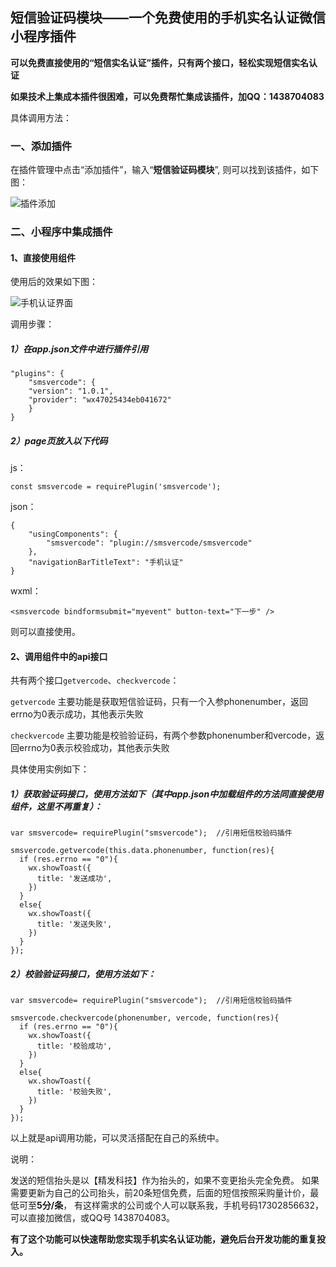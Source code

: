 ## 短信验证码模块——一个免费使用的手机实名认证微信小程序插件 ##

**可以免费直接使用的“短信实名认证”插件，只有两个接口，轻松实现短信实名认证**

**如果技术上集成本插件很困难，可以免费帮忙集成该插件，加QQ：1438704083**



具体调用方法：

### 一、添加插件 ###

在插件管理中点击“添加插件”，输入“**短信验证码模块**”, 则可以找到该插件，如下图：

![插件添加](https://mmbiz.qpic.cn/mmbiz_png/Sj1Ws3AzCj31gslrRAvibI6eg0OGyvXKeLHaO1cKjygLyvWvblgK0WvGSF8LAUWLwia0v5exbialr40BYGKwELmKA/640?wx_fmt=png)


### 二、小程序中集成插件 ###

#### 1、直接使用组件 ####

使用后的效果如下图：

![手机认证界面](https://mmbiz.qpic.cn/mmbiz_png/Sj1Ws3AzCj31gslrRAvibI6eg0OGyvXKeyWs7bVb0ZP4Yhk88dLhuOTGUiczOFBLIicOJCIp5icibGdkDp8ia1uhicpFQ/640?wx_fmt=png)

调用步骤：

##### 1）在app.json文件中进行插件引用 #####

	"plugins": {
		"smsvercode": {
		"version": "1.0.1",
		"provider": "wx47025434eb041672"
		}	
	}

##### 2）page页放入以下代码 #####

js：

`const smsvercode = requirePlugin('smsvercode');`


json：

	{
  		"usingComponents": {
    		"smsvercode": "plugin://smsvercode/smsvercode"
  		},
  		"navigationBarTitleText": "手机认证"
	}

wxml：

`<smsvercode bindformsubmit="myevent" button-text="下一步" />`

则可以直接使用。



#### 2、调用组件中的api接口 ####
共有两个接口`getvercode`、`checkvercode`：

`getvercode` 主要功能是获取短信验证码，只有一个入参phonenumber，返回errno为0表示成功，其他表示失败

`checkvercode` 主要功能是校验验证码，有两个参数phonenumber和vercode，返回errno为0表示校验成功，其他表示失败

具体使用实例如下：

##### 1）获取验证码接口，使用方法如下（其中app.json中加载组件的方法同直接使用组件，这里不再重复）： #####
 
	var smsvercode= requirePlugin("smsvercode");  //引用短信校验码插件

	smsvercode.getvercode(this.data.phonenumber, function(res){
      if (res.errno == "0"){
        wx.showToast({
          title: '发送成功',
        })
      }
      else{
        wx.showToast({
          title: '发送失败',
        })
      }
    });

##### 2）校验验证码接口，使用方法如下： #####

	var smsvercode= requirePlugin("smsvercode");  //引用短信校验码插件

	smsvercode.checkvercode(phonenumber, vercode, function(res){
      if (res.errno == "0"){
        wx.showToast({
          title: '校验成功',
        })
      }
      else{
        wx.showToast({
          title: '校验失败',
        })
      }
    });

以上就是api调用功能，可以灵活搭配在自己的系统中。

说明：

发送的短信抬头是以【精发科技】作为抬头的，如果不变更抬头完全免费。
如果需要更新为自己的公司抬头，前20条短信免费，后面的短信按照采购量计价，最低可至**5分/条**，
有这样需求的公司或个人可以联系我，手机号码17302856632，可以直接加微信，或QQ号 1438704083。

**有了这个功能可以快速帮助您实现手机实名认证功能，避免后台开发功能的重复投入。**


